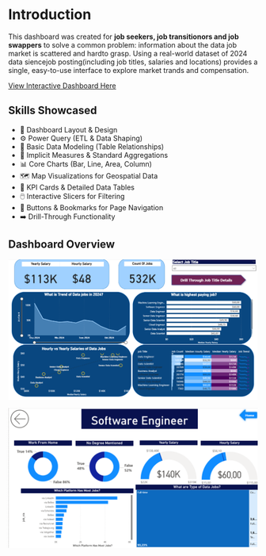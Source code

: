 # Introduction
This dashboard was created for **job seekers, job transitionors and job swappers** to solve a common problem: information about the data job market is scattered and hardto grasp. Using a real-world dataset of 2024 data siencejob posting(including job titles, salaries and locations) provides a single, easy-to-use interface to explore market trands and compensation.


[View Interactive Dashboard Here](https://app.powerbi.com/links/HYS_NGbH8d?ctid=b6d6b89e-2cb9-42f0-a68f-cc4356124040&pbi_source=linkShare)
## Skills Showcased
* 🎨 Dashboard Layout & Design
* ⚙️ Power Query (ETL & Data Shaping)
* 🔗 Basic Data Modeling (Table Relationships)
* 🧮 Implicit Measures & Standard Aggregations
* 📊 Core Charts (Bar, Line, Area, Column)
* 🗺️ Map Visualizations for Geospatial Data
* 🔢 KPI Cards & Detailed Data Tables
* 🖱️ Interactive Slicers for Filtering
* 🔘 Buttons & Bookmarks for Page Navigation
* ➡️ Drill-Through Functionality

## Dashboard Overview
![Job Posting Dashboard - Page1](/images/job%20posting%20dashboard-%20page%201.png)

![Job Posting Dashboard - Page12](/images/job%20posting%20dashboard-%20page%202.png)